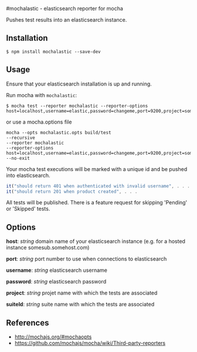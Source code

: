 #mochalastic - elasticsearch reporter for mocha

Pushes test results into an elasticsearch instance.

## Installation

```shell
$ npm install mochalastic --save-dev
```

## Usage
Ensure that your elasticsearch installation is up and running.

Run mocha with `mochalastic`:

```shell
$ mocha test --reporter mochalastic --reporter-options host=localhost,username=elastic,password=changeme,port=9200,project=some_project,suite=some_suite
```

or use a mocha.options file
```shell
mocha --opts mochalastic.opts build/test
--recursive
--reporter mochalastic
--reporter-options host=localhost,username=elastic,password=changeme,port=9200,project=some_project,suite=some_suite
--no-exit
```


Your mocha test executions will be marked with a unique id and be pushed into elasticsearch.
 
```Javascript
it("should return 401 when authenticated with invalid username", . . .
it("should return 201 when product created", . . .
```

All tests will be published. There is a feature request for skipping 'Pending' or 'Skipped' tests.

## Options

**host**: *string* domain name of your elasticsearch instance (e.g. for a hosted instance somesub.somehost.com)

**port**: *string* port number to use when connections to elasticsearch

**username**: *string* elasticsearch username

**password**: *string* elasticsearch password

**project**: *string* projet name with which the tests are associated

**suiteId**: *string* suite name with which the tests are associated

## References
- http://mochajs.org/#mochaopts
- https://github.com/mochajs/mocha/wiki/Third-party-reporters